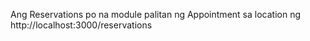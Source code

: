 Ang Reservations po na module palitan ng Appointment sa location ng http://localhost:3000/reservations